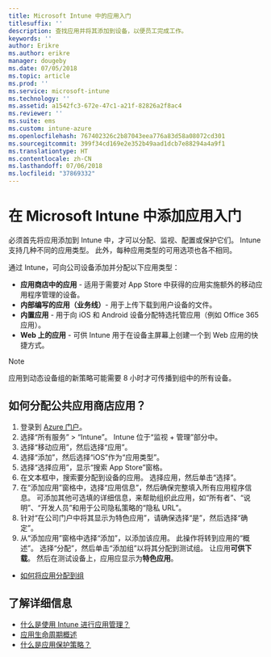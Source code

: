 ```yaml
---
title: Microsoft Intune 中的应用入门
titlesuffix: ''
description: 查找应用并将其添加到设备，以便员工完成工作。
keywords: ''
author: Erikre
ms.author: erikre
manager: dougeby
ms.date: 07/05/2018
ms.topic: article
ms.prod: ''
ms.service: microsoft-intune
ms.technology: ''
ms.assetid: a1542fc3-672e-47c1-a21f-82826a2f8ac4
ms.reviewer: ''
ms.suite: ems
ms.custom: intune-azure
ms.openlocfilehash: 767402326c2b87043eea776a83d58a08072cd301
ms.sourcegitcommit: 399f34cd169e2e352b49aad1dcb7e88294a4a9f1
ms.translationtype: HT
ms.contentlocale: zh-CN
ms.lasthandoff: 07/06/2018
ms.locfileid: "37869332"
---
```

# <a name="get-started-with-adding-apps-in-microsoft-intune"></a>在 Microsoft Intune 中添加应用入门

必须首先将应用添加到 Intune 中，才可以分配、监视、配置或保护它们。 Intune 支持几种不同的应用类型。 此外，每种应用类型的可用选项也各不相同。

通过 Intune，可向公司设备添加并分配以下应用类型：
- **应用商店中的应用** - 适用于需要对 App Store 中获得的应用实施额外的移动应用程序管理的设备。
- **内部编写的应用（业务线）**- 用于上传下载到用户设备的文件。
- **内置应用** - 用于向 iOS 和 Android 设备分配特选托管应用（例如 Office 365 应用）。
- **Web 上的应用** - 可供 Intune 用于在设备主屏幕上创建一个到 Web 应用的快捷方式。

> [!NOTE]
> 应用到动态设备组的新策略可能需要 8 小时才可传播到组中的所有设备。

## <a name="how-do-i-assign-a-public-store-app"></a>如何分配公共应用商店应用？

1. 登录到 [Azure 门户](https://portal.azure.com)。
2. 选择“所有服务” > “Intune”。 Intune 位于“监视 + 管理”部分中。
3. 选择“移动应用”，然后选择“应用”。
4. 选择“添加”，然后选择“iOS”作为“应用类型”。
5. 选择“选择应用”，显示“搜索 App Store”窗格。
6. 在文本框中，搜索要分配到设备的应用。 选择应用，然后单击“选择”。
7. 在“添加应用”窗格中，选择“应用信息”，然后确保完整填入所有应用程序信息。 可添加其他可选填的详细信息，来帮助组织此应用，如“所有者”、“说明”、“开发人员”和用于公司隐私策略的“隐私 URL”。
8. 针对“在公司门户中将其显示为特色应用”，请确保选择“是”，然后选择“确定”。
9. 从“添加应用”窗格中选择“添加”，以添加该应用。 此操作将转到应用的“概述”。 选择“分配”，然后单击“添加组”以将其分配到测试组。 让应用**可供下载**。 然后在测试设备上，应用应显示为**特色应用**。


- [如何将应用分配到组](apps-deploy.md)

## <a name="learn-more"></a>了解详细信息

* [什么是使用 Intune 进行应用管理？](app-management.md)
* [应用生命周期概述](app-lifecycle.md)
* [什么是应用保护策略？](app-protection-policy.md)

